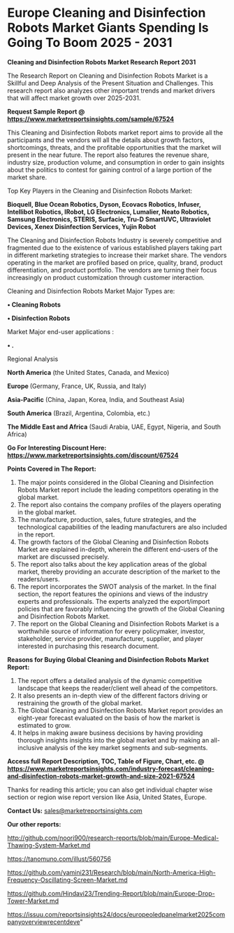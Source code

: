 # Europe Cleaning and Disinfection Robots Market Giants Spending Is Going To Boom 2025 - 2031

<strong>Cleaning and Disinfection Robots Market Research Report 2031</strong>

The Research Report on Cleaning and Disinfection Robots Market is a Skillful and Deep Analysis of the Present Situation and Challenges. This research report also analyzes other important trends and market drivers that will affect market growth over 2025-2031.

<strong>Request Sample Report @ <a href=https://www.marketreportsinsights.com/sample/67524>https://www.marketreportsinsights.com/sample/67524</a></strong>

This Cleaning and Disinfection Robots market report aims to provide all the participants and the vendors will all the details about growth factors, shortcomings, threats, and the profitable opportunities that the market will present in the near future. The report also features the revenue share, industry size, production volume, and consumption in order to gain insights about the politics to contest for gaining control of a large portion of the market share.

Top Key Players in the Cleaning and Disinfection Robots Market:

<strong>Bioquell, Blue Ocean Robotics, Dyson, Ecovacs Robotics, Infuser, Intellibot Robotics, IRobot, LG Electronics, Lumalier, Neato Robotics, Samsung Electronics, STERIS, Surfacie, Tru-D SmartUVC, Ultraviolet Devices, Xenex Disinfection Services, Yujin Robot</strong>

The Cleaning and Disinfection Robots Industry is severely competitive and fragmented due to the existence of various established players taking part in different marketing strategies to increase their market share. The vendors operating in the market are profiled based on price, quality, brand, product differentiation, and product portfolio. The vendors are turning their focus increasingly on product customization through customer interaction.

Cleaning and Disinfection Robots Market Major Types are:

<strong>• Cleaning Robots

• Disinfection Robots</strong>

Market Major end-user applications :

<strong>• .</strong>

Regional Analysis

</u><strong><b>North America</b></strong> (the United States, Canada, and Mexico)

<strong><b>Europe </b></strong>(Germany, France, UK, Russia, and Italy)

<strong><b>Asia-Pacific</b></strong> (China, Japan, Korea, India, and Southeast Asia)

<strong><b>South America</b></strong> (Brazil, Argentina, Colombia, etc.)

<strong><b>The Middle East and Africa</b></strong> (Saudi Arabia, UAE, Egypt, Nigeria, and South Africa)

<strong>Go For Interesting Discount Here: <a href=https://www.marketreportsinsights.com/discount/67524>https://www.marketreportsinsights.com/discount/67524</a></strong>

<strong>Points Covered in The Report:</strong>
<ol>
  <li>The major points considered in the Global Cleaning and Disinfection Robots Market report include the leading competitors operating in the global market.</li>
  <li>The report also contains the company profiles of the players operating in the global market.</li>
  <li>The manufacture, production, sales, future strategies, and the technological capabilities of the leading manufacturers are also included in the report.</li>
  <li>The growth factors of the Global Cleaning and Disinfection Robots Market are explained in-depth, wherein the different end-users of the market are discussed precisely.</li>
  <li>The report also talks about the key application areas of the global market, thereby providing an accurate description of the market to the readers/users.</li>
  <li>The report incorporates the SWOT analysis of the market. In the final section, the report features the opinions and views of the industry experts and professionals. The experts analyzed the export/import policies that are favorably influencing the growth of the Global Cleaning and Disinfection Robots Market.</li>
  <li>The report on the Global Cleaning and Disinfection Robots Market is a worthwhile source of information for every policymaker, investor, stakeholder, service provider, manufacturer, supplier, and player interested in purchasing this research document.</li>
</ol>
<strong>Reasons for Buying Global Cleaning and Disinfection Robots Market Report:</strong>

<ol>
  <li>The report offers a detailed analysis of the dynamic competitive landscape that keeps the reader/client well ahead of the competitors.</li>
  <li>It also presents an in-depth view of the different factors driving or restraining the growth of the global market.</li>
  <li>The Global Cleaning and Disinfection Robots Market report provides an eight-year forecast evaluated on the basis of how the market is estimated to grow.</li>
  <li>It helps in making aware business decisions by having providing thorough insights insights into the global market and by making an all-inclusive analysis of the key market segments and sub-segments.</li>
</ol>
<strong>Access full Report Description, TOC, Table of Figure, Chart, etc. @ <a href=https://www.marketreportsinsights.com/industry-forecast/cleaning-and-disinfection-robots-market-growth-and-size-2021-67524>https://www.marketreportsinsights.com/industry-forecast/cleaning-and-disinfection-robots-market-growth-and-size-2021-67524</a></strong>


Thanks for reading this article; you can also get individual chapter wise section or region wise report version like Asia, United States, Europe.

<strong>Contact Us:</strong>
sales@marketreportsinsights.com

<strong>Our other reports:</strong>

<a href=http://github.com/noori900/research-reports/blob/main/Europe-Medical-Thawing-System-Market.md>http://github.com/noori900/research-reports/blob/main/Europe-Medical-Thawing-System-Market.md</a>

<a href=https://tanomuno.com/illust/560756>https://tanomuno.com/illust/560756</a>

<a href=https://github.com/yamini231/Research/blob/main/North-America-High-Frequency-Oscillating-Screen-Market.md>https://github.com/yamini231/Research/blob/main/North-America-High-Frequency-Oscillating-Screen-Market.md</a>

<a href=https://github.com/Hindavi23/Trending-Report/blob/main/Europe-Drop-Tower-Market.md>https://github.com/Hindavi23/Trending-Report/blob/main/Europe-Drop-Tower-Market.md</a>

<a href=https://issuu.com/reportsinsights24/docs/europeoledpanelmarket2025companyoverviewrecentdeve>https://issuu.com/reportsinsights24/docs/europeoledpanelmarket2025companyoverviewrecentdeve</a>"
